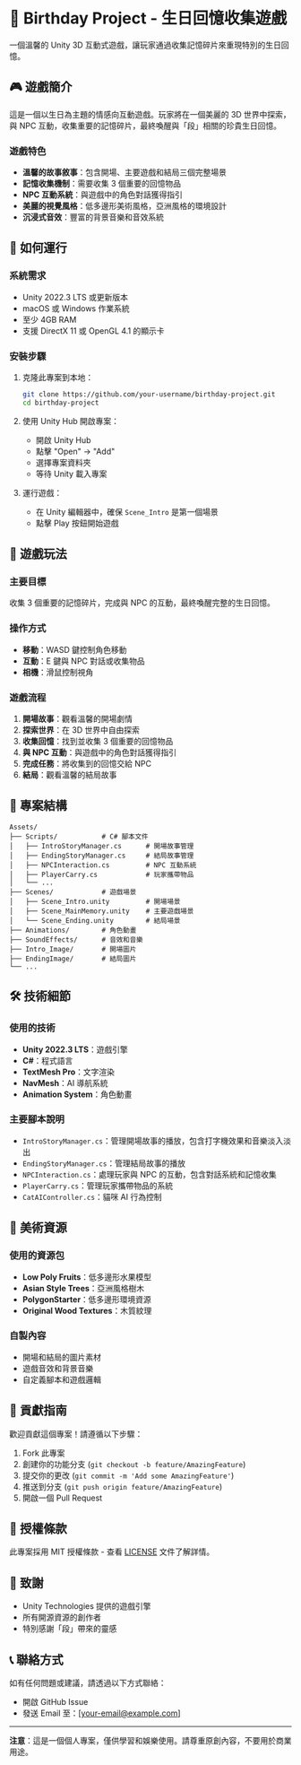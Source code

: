 # 🎂 Birthday Project - 生日回憶收集遊戲

一個溫馨的 Unity 3D 互動式遊戲，讓玩家通過收集記憶碎片來重現特別的生日回憶。

## 🎮 遊戲簡介

這是一個以生日為主題的情感向互動遊戲。玩家將在一個美麗的 3D 世界中探索，與 NPC 互動，收集重要的記憶碎片，最終喚醒與「段」相關的珍貴生日回憶。

### 遊戲特色
- **溫馨的故事敘事**：包含開場、主要遊戲和結局三個完整場景
- **記憶收集機制**：需要收集 3 個重要的回憶物品
- **NPC 互動系統**：與遊戲中的角色對話獲得指引
- **美麗的視覺風格**：低多邊形美術風格，亞洲風格的環境設計
- **沉浸式音效**：豐富的背景音樂和音效系統

## 🚀 如何運行

### 系統需求
- Unity 2022.3 LTS 或更新版本
- macOS 或 Windows 作業系統
- 至少 4GB RAM
- 支援 DirectX 11 或 OpenGL 4.1 的顯示卡

### 安裝步驟
1. 克隆此專案到本地：
   ```bash
   git clone https://github.com/your-username/birthday-project.git
   cd birthday-project
   ```

2. 使用 Unity Hub 開啟專案：
   - 開啟 Unity Hub
   - 點擊 "Open" → "Add"
   - 選擇專案資料夾
   - 等待 Unity 載入專案

3. 運行遊戲：
   - 在 Unity 編輯器中，確保 `Scene_Intro` 是第一個場景
   - 點擊 Play 按鈕開始遊戲

## 🎯 遊戲玩法

### 主要目標
收集 3 個重要的記憶碎片，完成與 NPC 的互動，最終喚醒完整的生日回憶。

### 操作方式
- **移動**：WASD 鍵控制角色移動
- **互動**：E 鍵與 NPC 對話或收集物品
- **相機**：滑鼠控制視角

### 遊戲流程
1. **開場故事**：觀看溫馨的開場劇情
2. **探索世界**：在 3D 世界中自由探索
3. **收集回憶**：找到並收集 3 個重要的回憶物品
4. **與 NPC 互動**：與遊戲中的角色對話獲得指引
5. **完成任務**：將收集到的回憶交給 NPC
6. **結局**：觀看溫馨的結局故事

## 📁 專案結構

```
Assets/
├── Scripts/           # C# 腳本文件
│   ├── IntroStoryManager.cs      # 開場故事管理
│   ├── EndingStoryManager.cs     # 結局故事管理
│   ├── NPCInteraction.cs         # NPC 互動系統
│   ├── PlayerCarry.cs            # 玩家攜帶物品
│   └── ...
├── Scenes/            # 遊戲場景
│   ├── Scene_Intro.unity         # 開場場景
│   ├── Scene_MainMemory.unity    # 主要遊戲場景
│   └── Scene_Ending.unity        # 結局場景
├── Animations/        # 角色動畫
├── SoundEffects/      # 音效和音樂
├── Intro_Image/       # 開場圖片
├── EndingImage/       # 結局圖片
└── ...
```

## 🛠️ 技術細節

### 使用的技術
- **Unity 2022.3 LTS**：遊戲引擎
- **C#**：程式語言
- **TextMesh Pro**：文字渲染
- **NavMesh**：AI 導航系統
- **Animation System**：角色動畫

### 主要腳本說明
- `IntroStoryManager.cs`：管理開場故事的播放，包含打字機效果和音樂淡入淡出
- `EndingStoryManager.cs`：管理結局故事的播放
- `NPCInteraction.cs`：處理玩家與 NPC 的互動，包含對話系統和記憶收集
- `PlayerCarry.cs`：管理玩家攜帶物品的系統
- `CatAIController.cs`：貓咪 AI 行為控制

## 🎨 美術資源

### 使用的資源包
- **Low Poly Fruits**：低多邊形水果模型
- **Asian Style Trees**：亞洲風格樹木
- **PolygonStarter**：低多邊形環境資源
- **Original Wood Textures**：木質紋理

### 自製內容
- 開場和結局的圖片素材
- 遊戲音效和背景音樂
- 自定義腳本和遊戲邏輯

## 🤝 貢獻指南

歡迎貢獻這個專案！請遵循以下步驟：

1. Fork 此專案
2. 創建你的功能分支 (`git checkout -b feature/AmazingFeature`)
3. 提交你的更改 (`git commit -m 'Add some AmazingFeature'`)
4. 推送到分支 (`git push origin feature/AmazingFeature`)
5. 開啟一個 Pull Request

## 📄 授權條款

此專案採用 MIT 授權條款 - 查看 [LICENSE](LICENSE) 文件了解詳情。

## 🙏 致謝

- Unity Technologies 提供的遊戲引擎
- 所有開源資源的創作者
- 特別感謝「段」帶來的靈感

## 📞 聯絡方式

如有任何問題或建議，請透過以下方式聯絡：
- 開啟 GitHub Issue
- 發送 Email 至：[your-email@example.com]

---

**注意**：這是一個個人專案，僅供學習和娛樂使用。請尊重原創內容，不要用於商業用途。 